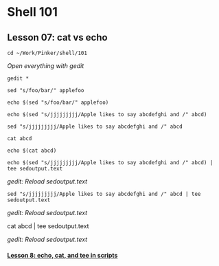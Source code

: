 # Shell 101
## Lesson 07: cat vs echo

`cd ~/Work/Pinker/shell/101`

*Open everything with gedit*

`gedit *`

`sed "s/foo/bar/" applefoo`

`echo $(sed "s/foo/bar/" applefoo)`

`echo $(sed "s/jjjjjjjjj/Apple likes to say abcdefghi and /" abcd)`

`sed "s/jjjjjjjjj/Apple likes to say abcdefghi and /" abcd`

`cat abcd`

`echo $(cat abcd)`

`echo $(sed "s/jjjjjjjjj/Apple likes to say abcdefghi and /" abcd) | tee sedoutput.text`

*gedit: Reload sedoutput.text*

`sed "s/jjjjjjjjj/Apple likes to say abcdefghi and /" abcd | tee sedoutput.text`

*gedit: Reload sedoutput.text*

cat abcd | tee sedoutput.text

*gedit: Reload sedoutput.text*

#### [Lesson 8: echo, cat, and tee in scripts](https://github.com/inkVerb/pinker/blob/master/101-shell/Lesson-08.md)
